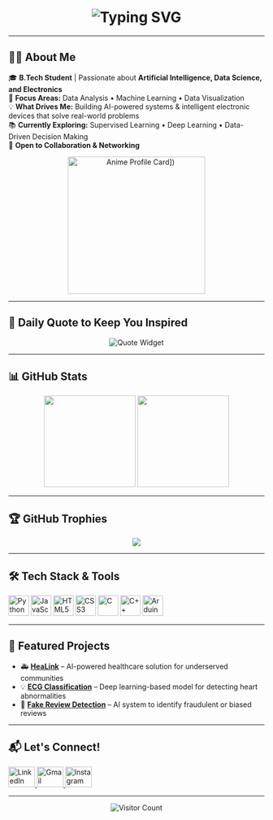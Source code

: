<!-- Typing Animation -->
<h1 align="center">
  <img src="https://readme-typing-svg.herokuapp.com?font=Fira+Code&size=28&pause=1000&center=true&vCenter=true&width=600&lines=Hi+%F0%9F%91%8B+I'm+Ayush+Yadav!;AI+%7C+Data+Science+%7C+Electronics;Let's+build+something+impactful!" alt="Typing SVG" />
</h1>

---

## 👨‍💻 About Me

🎓 **B.Tech Student** | Passionate about **Artificial Intelligence, Data Science, and Electronics**  
🚀 **Focus Areas:** Data Analysis • Machine Learning • Data Visualization  
💡 **What Drives Me:** Building AI-powered systems & intelligent electronic devices that solve real-world problems  
📚 **Currently Exploring:** Supervised Learning • Deep Learning • Data-Driven Decision Making  
🤝 **Open to Collaboration & Networking**

<p align="center">
  <img src="https://usagif.com/wp-content/uploads/gify/one-piece-anime-usagif-animation-32.gif" height="270" alt="Anime Profile Card])" />
</p>

---

## 📜 Daily Quote to Keep You Inspired

<p align="center">
  <img src="https://quotes-github-readme.vercel.app/api?type=horizontal&theme=tokyonight" alt="Quote Widget" />
</p>

---


## 📊 GitHub Stats

<div align="center">
  <img src="https://github-readme-stats.vercel.app/api?username=Ayush-yadav11&show_icons=true&include_all_commits=true&count_private=true&theme=dracula&hide_border=false" height="180" />
  <img src="https://github-readme-stats.vercel.app/api/top-langs/?username=Ayush-yadav11&layout=compact&card_width=320&langs_count=6&theme=dracula&hide_border=false" height="180" />
</div>

---



## 🏆 GitHub Trophies

<p align="center">
  <img src="https://github-profile-trophy.vercel.app/?username=Ayush-yadav11&theme=dracula&row=1&no-bg=true&margin-w=10&no-frame=true" />
</p>

---

## 🛠 Tech Stack & Tools

<div align="left">
  <img src="https://cdn.jsdelivr.net/gh/devicons/devicon/icons/python/python-original.svg" height="40" alt="Python" />
  <img src="https://cdn.jsdelivr.net/gh/devicons/devicon/icons/javascript/javascript-original.svg" height="40" alt="JavaScript" />
  <img src="https://cdn.jsdelivr.net/gh/devicons/devicon/icons/html5/html5-original.svg" height="40" alt="HTML5" />
  <img src="https://cdn.jsdelivr.net/gh/devicons/devicon/icons/css3/css3-original.svg" height="40" alt="CSS3" />
  <img src="https://cdn.jsdelivr.net/gh/devicons/devicon/icons/c/c-original.svg" height="40" alt="C" />
  <img src="https://cdn.jsdelivr.net/gh/devicons/devicon/icons/cplusplus/cplusplus-original.svg" height="40" alt="C++" />
  <img src="https://cdn.jsdelivr.net/gh/devicons/devicon/icons/arduino/arduino-original.svg" height="40" alt="Arduino" />
</div>

---

## 🌟 Featured Projects

- 🚑 **[HeaLink](https://github.com/Ayush-yadav11/HealLink)** – AI-powered healthcare solution for underserved communities  
- 💡 **[ECG Classification](https://github.com/Ayush-yadav11/ECG-Classification)** – Deep learning-based model for detecting heart abnormalities  
- 🤖 **[Fake Review Detection](https://github.com/Ayush-yadav11/FakeReviewDetection)** – AI system to identify fraudulent or biased reviews

---

## 📬 Let's Connect!

<div align="left">
  <a href="https://www.linkedin.com/in/ayush-yadav-a9b7a5265/" target="_blank">
    <img src="https://raw.githubusercontent.com/maurodesouza/profile-readme-generator/master/src/assets/icons/social/linkedin/default.svg" width="52" height="40" alt="LinkedIn" />
  </a>
  <a href="mailto:aayush123yadav@gmail.com">
    <img src="https://raw.githubusercontent.com/maurodesouza/profile-readme-generator/master/src/assets/icons/social/gmail/default.svg" width="52" height="40" alt="Gmail" />
  </a>
  <a href="https://www.instagram.com/_.aayush_yadav._/" target="_blank">
    <img src="https://raw.githubusercontent.com/maurodesouza/profile-readme-generator/master/src/assets/icons/social/instagram/default.svg" width="52" height="40" alt="Instagram" />
  </a>
</div>

---
<p align="center">
  <img src="https://komarev.com/ghpvc/?username=Ayush-yadav11&style=flat-square&color=blue" alt="Visitor Count" />
</p>

